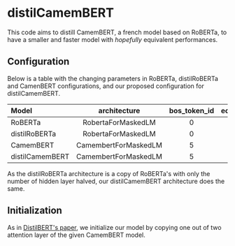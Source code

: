 # distilCamemBERT

This code aims to distill CamemBERT, a french model based on RoBERTa, to have a smaller and faster model with _hopefully_ equivalent performances.

## Configuration

Below is a table with the changing parameters in RoBERTa, distilRoBERTa and CamenBERT configurations, and our proposed configuration for distilCamemBERT.

| Model | architecture | bos_token_id | eos_token_id | output_past | num_hidden_layers | model_type | vocab_size |
| :---- | :----------: | :----------: | :----------: | :---------: | ----------------: |  --------: |  --------: |
| RoBERTa | RobertaForMaskedLM | 0 | 2 | Absent | 12 | "roberta" | 50265 |
| distilRoBERTa | RobertaForMaskedLM | 0 | 2 | Absent | 6 | "roberta" | 50265 |
| CamemBERT | CamembertForMaskedLM | 5 | 6 | true | 12 | "camembert" | 32005 |
| distilCamemBERT | CamembertForMaskedLM | 5 | 6 | true | 6 | "camembert" | 32005 |

As the distilRoBERTa architecture is a copy of RoBERTa's with only the number of hidden layer halved, our distilCamemBERT architecture does the same.

## Initialization

As in [DistilBERT's paper](https://arxiv.org/abs/1910.01108), we initialize our model by copying one out of two attention layer of the given CamemBERT model.
